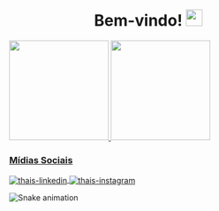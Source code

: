 <h1 align="center"> Bem-vindo! <img src="https://raw.githubusercontent.com/kaueMarques/kaueMarques/master/hi.gif" width="30px"> </h1> 



<div>
  <a href="https://github.com/ThaG0592">
  <img height="180em" src="https://github-readme-stats.vercel.app/api?username=ThaG0592&show_icons=true&theme=synthwave&include_all_commits=true&count_private=true"/>
  <img height="180em" src="https://github-readme-stats.vercel.app/api/top-langs/?username=ThaG0592&layout=compact&langs_count=7&theme=synthwave"/>
</div>
  
  
  
  ### Mídias Sociais  
  
  <div>
  
<a href="https://www.linkedin.com/in/thais-goncalves-gaiardo/" target="_blank">
<img align="center" alt="thais-linkedin" src="https://img.shields.io/badge/LinkedIn-0077B5?style=for-the-badge&logo=linkedin&logoColor=white" style="max-width:100%;">
</a>

 <a href="https://www.instagram.com/thaisgaiardo/" target="_blank">
<img align="center" alt="thais-instagram" src="https://img.shields.io/badge/Instagram-E4405F?style=for-the-badge&logo=instagram&logoColor=white" style="max-width:100%;">
</a>

![Snake animation](https://github.com/ThaG0592)
    
  </div>
